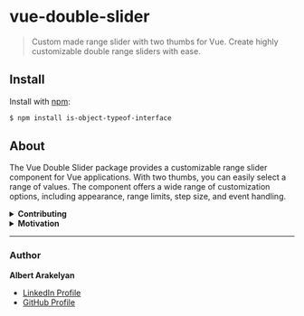 # vue-double-slider
> Custom made range slider with two thumbs for Vue. Create highly customizable double range sliders with ease.

## Install
Install with [npm](https://www.npmjs.com/):
```sh
$ npm install is-object-typeof-interface
```

<!-- usage -->

## About

The Vue Double Slider package provides a customizable range slider component for Vue applications. With two thumbs, you can easily select a range of values. The component offers a wide range of customization options, including appearance, range limits, step size, and event handling.

<details>
<summary><strong>Contributing</strong></summary>
We welcome contributions from the community to enhance the Vue Double Slider package. If you have any bug reports, feature requests, or pull requests, please submit them to our GitHub repository. We appreciate your help in making the package even better.
</details>

<details>
<summary><strong>Motivation</strong></summary>
The Vue Double Slider package aims to provide Vue developers with a user-friendly solution for creating double range sliders. Our goal is to simplify the process of adding range selection functionality to Vue projects while offering extensive customization options. With <b>Vue Double Slider</b>, you can easily create and customize double range sliders to meet your specific project requirements.
</details>

---

### Author
**Albert Arakelyan**
* [LinkedIn Profile](https://www.linkedin.com/in/albert-arakelyan/)
* [GitHub Profile](https://github.com/ALbert2504)